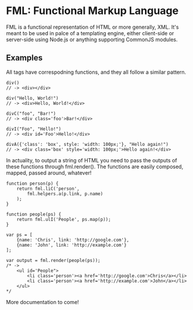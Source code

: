 FML: Functional Markup Language
===============================

FML is a functional representation of HTML or more generally, XML.  It's meant
to be used in palce of a templating engine, either client-side or server-side
using Node.js or anything supporting CommonJS modules.

Examples
--------

All tags have correspodning functions, and they all follow a similar pattern.

	div()
	// -> <div></div>

	div("Hello, World!")
	// -> <div>Hello, World!</div>

	divC("foo", "Bar!")
	// -> <div class='foo'>Bar!</div>

	divI("Foo", "Hello!")
	// -> <div id='Foo'>Hello!</div>

	divA({'class': 'box', style: 'width: 100px;'}, "Hello again!")
	// -> <div class='box' style='width: 100px;'>Hello again!</div>

In actuality, to output a string of HTML you need to pass the outputs of these
functions through fml.render().  The functions are easily composed, mapped,
passed around, whatever!

	function person(p) {
		return fml.liC('person',
			fml.helpers.a(p.link, p.name)
		);
	}

	function people(ps) {
		return fml.ulI('People', ps.map(p));
	}

	var ps = [
		{name: 'Chris', link: 'http://google.com'},
		{name: 'John', link: 'http://example.com'}
	];

	var output = fml.render(people(ps));
	/* ->
		<ul id='People">
			<li class='person'><a href='http://google.com'>Chris</a></li>
			<li class='person'><a href='http://example.com'>John</a></li>
		</ul>
	*/

More documentation to come!

